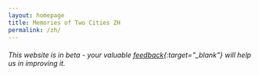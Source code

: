 ```yaml
---
layout: homepage
title: Memories of Two Cities ZH
permalink: /zh/
---
```

<!-- Type your notification here - the notification bar will not appear if this is empty. For other changes, refer to _data/homepage.yml to edit the homepage -->
###### This website is in beta - your valuable [feedback](https://form.sg/#!/forms/govtech/5a9ce876b3a3b6006e6b8335){:target="_blank"} will help us in improving it.

<script>
  function addReadMore() {
    var sgPara = document.querySelector('.bp-section:nth-of-type(3) .row.is-hidden-mobile.is-hidden-tablet-only p:nth-of-type(2)');
    var extraSGOnDesktop = document.createElement('div');
    extraSGOnDesktop.setAttribute('class','para-extension');
    extraSGOnDesktop.innerHTML=`<p>The Singapore component of the exhibition showcases 173 photographs from the 1880s to the 1960s, mainly drawn from the collections of the National Library and the National Archives of Singapore, both institutions under the National Library Board of Singapore. The exhibition comprises six sections – Places of Power and Worship, A Tropical Metropolis, All Walks of Life, Colourful Customs, Centres of Commerce, and A City in Motion. It transports the viewer to early Singapore, featuring its varied architecture, lively streetscapes, cosmopolitan society, and multi-cultural customs.</p>`;
    var readMoreButton = document.createElement('div');
    readMoreButton.innerHTML = 'Read More..';
    readMoreButton.setAttribute('class','read-more-button');
    readMoreButton.setAttribute('id','read-more-sg');
    sgPara.parentNode.insertBefore( extraSGOnDesktop, sgPara.nextSibling );
    extraSGOnDesktop.parentNode.insertBefore( readMoreButton, extraSGOnDesktop.nextSibling );
  /**/
    var sgParaTab = document.querySelector('.bp-section:nth-of-type(3) .row.is-hidden-mobile.is-hidden-desktop p:nth-of-type(2)');
    var extraSGOnTab = document.createElement('div');
    extraSGOnTab.setAttribute('class','para-extension');
    extraSGOnTab.innerHTML=`<p>The Singapore component of the exhibition showcases 173 photographs from the 1880s to the 1960s, mainly drawn from the collections of the National Library and the National Archives of Singapore, both institutions under the National Library Board of Singapore. The exhibition comprises six sections – Places of Power and Worship, A Tropical Metropolis, All Walks of Life, Colourful Customs, Centres of Commerce, and A City in Motion. It transports the viewer to early Singapore, featuring its varied architecture, lively streetscapes, cosmopolitan society, and multi-cultural customs.</p>`;
    var readMoreButtonTab = document.createElement('div');
    readMoreButtonTab.innerHTML = 'Read More..';
    readMoreButtonTab.setAttribute('class','read-more-button');
    readMoreButtonTab.setAttribute('id','read-more-sg-tab');
    sgParaTab.parentNode.insertBefore( extraSGOnTab, sgParaTab.nextSibling );
    extraSGOnTab.parentNode.insertBefore( readMoreButtonTab, extraSGOnTab.nextSibling );
  /**/
    var sgParaMob = document.querySelector('.bp-section:nth-of-type(3) .row.is-hidden-desktop.is-hidden-tablet-only p:nth-of-type(2)');
    var extraSGOnMob = document.createElement('div');
    extraSGOnMob.setAttribute('class','para-extension');
    extraSGOnMob.innerHTML=`<p>The Singapore component of the exhibition showcases 173 photographs from the 1880s to the 1960s, mainly drawn from the collections of the National Library and the National Archives of Singapore, both institutions under the National Library Board of Singapore. The exhibition comprises six sections – Places of Power and Worship, A Tropical Metropolis, All Walks of Life, Colourful Customs, Centres of Commerce, and A City in Motion. It transports the viewer to early Singapore, featuring its varied architecture, lively streetscapes, cosmopolitan society, and multi-cultural customs.</p>`;
    var readMoreButtonMob = document.createElement('div');
    readMoreButtonMob.innerHTML = 'Read More..';
    readMoreButtonMob.setAttribute('class','read-more-button');
    readMoreButtonMob.setAttribute('id','read-more-sg-mob');
    sgParaMob.parentNode.insertBefore( extraSGOnMob, sgParaMob.nextSibling );
    extraSGOnMob.parentNode.insertBefore( readMoreButtonMob, extraSGOnMob.nextSibling );
  /**/
  /*beijing*/
    var BeiPara = document.querySelector('.bp-section:nth-of-type(4) .row.is-hidden-mobile.is-hidden-tablet-only p:nth-of-type(2)');
    var extraBei = document.createElement('div');
    extraBei.setAttribute('class','para-extension');
    extraBei.innerHTML=`<p>The Beijing component of this exhibition is curated by the Beijing Local Document Center of the Library, featuring 194 photographs of pre-1949 Beijing. The images are presented in seven sections – Ancient City Walls, Street Scenes, Imperial Palaces and Gardens, Customs and Festivals, Trade and Commerce, Everyday Life, and Transportation. They depict the majestic palaces and city walls, scenic gardens, myriad streets and alleys, and unique customs of old Beijing.</p>`;
    var readMoreButtonBei = document.createElement('div');
    readMoreButtonBei.innerHTML = 'Read More..';
    readMoreButtonBei.setAttribute('class','read-more-button');
    readMoreButtonBei.setAttribute('id','read-more-sg-mob');
    BeiPara.parentNode.insertBefore( extraBei, BeiPara.nextSibling );
    extraBei.parentNode.insertBefore( readMoreButtonBei, extraBei.nextSibling );
  /**/
    var BeiParaTab = document.querySelector('.bp-section:nth-of-type(4) .row.is-hidden-mobile.is-hidden-desktop p:nth-of-type(2)');
    var extraBeiTab = document.createElement('div');
    extraBeiTab.setAttribute('class','para-extension');
    extraBeiTab.innerHTML=`<p>The Beijing component of this exhibition is curated by the Beijing Local Document Center of the Library, featuring 194 photographs of pre-1949 Beijing. The images are presented in seven sections – Ancient City Walls, Street Scenes, Imperial Palaces and Gardens, Customs and Festivals, Trade and Commerce, Everyday Life, and Transportation. They depict the majestic palaces and city walls, scenic gardens, myriad streets and alleys, and unique customs of old Beijing.</p>`;
    var readMoreButtonBeiTab = document.createElement('div');
    readMoreButtonBeiTab.innerHTML = 'Read More..';
    readMoreButtonBeiTab.setAttribute('class','read-more-button');
    readMoreButtonBeiTab.setAttribute('id','read-more-sg-mob');
    BeiParaTab.parentNode.insertBefore( extraBeiTab, BeiParaTab.nextSibling );
    extraBeiTab.parentNode.insertBefore( readMoreButtonBeiTab, extraBeiTab.nextSibling );
    /**/
    var BeiParaMob = document.querySelector('.bp-section:nth-of-type(4) .row.is-hidden-desktop.is-hidden-tablet-only p:nth-of-type(2)');
    var extraBeiMob = document.createElement('div');
    extraBeiMob.setAttribute('class','para-extension');
    extraBeiMob.innerHTML=`<p>The Beijing component of this exhibition is curated by the Beijing Local Document Center of the Library, featuring 194 photographs of pre-1949 Beijing. The images are presented in seven sections – Ancient City Walls, Street Scenes, Imperial Palaces and Gardens, Customs and Festivals, Trade and Commerce, Everyday Life, and Transportation. They depict the majestic palaces and city walls, scenic gardens, myriad streets and alleys, and unique customs of old Beijing.</p>`;
    var readMoreButtonBeiMob = document.createElement('div');
    readMoreButtonBeiMob.innerHTML = 'Read More..';
    readMoreButtonBeiMob.setAttribute('class','read-more-button');
    readMoreButtonBeiMob.setAttribute('id','read-more-sg-mob');
    BeiParaMob.parentNode.insertBefore( extraBeiMob, BeiParaMob.nextSibling );
    extraBeiMob.parentNode.insertBefore( readMoreButtonBeiMob, extraBeiMob.nextSibling );
  
  }
  
  function expandSG(){
    var expandButton = document.getElementsByClassName('read-more-button');
    var hiddenPara = document.getElementsByClassName('para-extension');
    /*expandButton[0].addEventListener('click', function(){hiddenPara[0].classList.toggle('show-this-para');
                                                           expandButton[0].classList.toggle('show-less');
                                                           });
    expandButton[1].addEventListener('click', function(){hiddenPara[1].classList.toggle('show-this-para');
                                                           expandButton[1].classList.toggle('show-less');
                                                           });
    expandButton[2].addEventListener('click', function(){hiddenPara[2].classList.toggle('show-this-para');
                                                           expandButton[2].classList.toggle('show-less');
                                                           });*/
    var i;
    for (i = 0 ; i<hiddenPara.length ; i++ ) {
      (function(){
      var toHiddenPara = document.getElementsByClassName('para-extension')[i];
      var toExpandButton = document.getElementsByClassName('read-more-button')[i];
      toExpandButton.addEventListener('click', function(){toHiddenPara.classList.toggle('show-this-para');
                                                           toExpandButton.classList.toggle('show-less');
                                                           });
    }());}
  }
  
  
  window.onload = function() {addReadMore();expandSG();};
</script>
